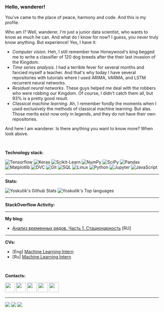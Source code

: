 ### Hello, wanderer!

You've came to the place of peace, harmony and code. And this is my profile.

Who am I? Well, wanderer, I'm just a junior data scientist, who wants to know as much he can. 
And what do I know for now? I guess, you never truly know anything. But experience! Yes, I have it:
 - _Computer vision_. Heh, I still remember how Honeywood's king begged me to write a classifier 
 of 120 dog breeds after the their last invasion of the Kingdom.
 - _Time series analysis_. I had a terrible fever for several months and fancied myself a teacher.
 And that's why today I have several repositories with tutorials where I used ARIMA, VARMA, and 
 LSTM recurrent neural networks.
 - _Residual neural networks_. These guys helped me deal with the robbers who were robbing our 
 Kingdom. Of course, I didn't catch them all, but 93% is a pretty good result.
 - _Classical machine learning_. Ah, I remember fondly the moments when I used exclusively the 
 methods of classical machine learning. But alas. Those merits exist now only in legends, and 
 they do not have their own repositories.
 
And here I am wanderer. Is there anything you want to know more? When look above.

<br />

__Technology stack:__

![Tensorflow](https://img.shields.io/badge/Tensorflow-444?logo=tensorflow&logoColor=f0f0f0)
![Keras](https://img.shields.io/badge/Keras-444?logo=keras&logoColor=f0f0f0)
![Scikit-Learn](https://img.shields.io/badge/Scikit--Learn-444)
![NumPy](https://img.shields.io/badge/NumPy-444)
![SciPy](https://img.shields.io/badge/SciPy-444)
![Pandas](https://img.shields.io/badge/Pandas-444?logo=pandas&logoColor=f0f0f0)
![Matplotlib](https://img.shields.io/badge/Matplotlib-444)
![DVC](https://img.shields.io/badge/DVC-444)
![Git](https://img.shields.io/badge/Git-444?logo=git&logoColor=f0f0f0)
![SQL](https://img.shields.io/badge/SQL-444?logo=sql)
![Linux](https://img.shields.io/badge/Linux-444?logo=linux&logoColor=f0f0f0)
![Python](https://img.shields.io/badge/Python-444?logo=python&logoColor=f0f0f0)
![Jupyter](https://img.shields.io/badge/Jupyter%20Notebooks-444?logo=jupyter&logoColor=f0f0f0)
![JavaScript](https://img.shields.io/badge/JavaScript-444?logo=javascript&logoColor=f0f0f0)

---

__Stats:__

<img alt="Yoskutik's Github Stats" src="https://github-readme-stats.vercel.app/api?username=Yoskutik&show_icons=true&title_color=444&icon_color=444" />

<img alt="Yoskutik's Top languages" src="https://github-readme-stats.vercel.app/api/top-langs?username=Yoskutik&layout=compact&card_width=445&title_color=444" />

---

__StackOverflow Activity:__
<!-- STACKOVERFLOW:START -->
<!-- STACKOVERFLOW:END -->

---

__My blog:__

  - [Анализ временных рядов. Часть 1. Стационарность][blog1] [RU]

---

__CVs:__
  - [Eng] [Machine Learning Intern](https://github.com/Yoskutik/Yoskutik/blob/master/CVs/CV_eng.pdf)
  - [Ru] [Machine Learning Intern](https://github.com/Yoskutik/Yoskutik/blob/master/CVs/CV_ru.pdf)
  
<br />

__Contacts:__

[<img height="32" width="32" src="https://unpkg.com/simple-icons@v3/icons/telegram.svg" />][telegram]
[<img height="32" width="32" src="https://unpkg.com/simple-icons@v3/icons/vk.svg" />][vk]
[<img height="32" width="32" src="https://unpkg.com/simple-icons@v3/icons/stackoverflow.svg" />][stackoverflow]
[<img height="32" width="32" src="https://unpkg.com/simple-icons@v3/icons/gmail.svg" />][gmail]
[<img height="32" width="32" src="https://unpkg.com/simple-icons@v3/icons/instagram.svg" />][instagram]

---

![](https://img.shields.io/badge/@Yoskutik-444?logo=github&style=flat-square) 
![](https://img.shields.io/github/followers/yoskutik?label=Followers&style=flat-square)
![](https://img.shields.io/stackexchange/StackOverflow/r/11589183?color=informational&style=flat-square)

[stackoverflow]: https://stackoverflow.com/users/11589183/yoskutik
[instagram]: https://www.instagram.com/oidmitry
[gmail]: mailto:yoskutik@gmail.com
[telegram]: https://t.me/Yoskutik
[vk]: https://vk.com/yoskutik

[blog1]: https://medium.com/@yoskutik/анализ-временных-рядов-часть-1-стационарность-74f45144ee86
